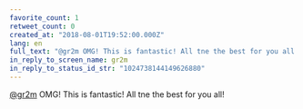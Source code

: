 ```yaml
---
favorite_count: 1
retweet_count: 0
created_at: "2018-08-01T19:52:00.000Z"
lang: en
full_text: "@gr2m OMG! This is fantastic! All tne the best for you all!"
in_reply_to_screen_name: gr2m
in_reply_to_status_id_str: "1024738144149626880"
---
```


[@gr2m](https://twitter.com/gr2m) OMG! This is fantastic! All tne the best for
you all!
